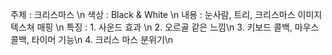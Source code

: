 주제 : 크리스마스 \n
색상 : Black & White \n
내용 : 눈사람, 트리, 크리스마스 이미지 텍스쳐 매핑 \n
특징 :     1. 사운드 효과 \n
	2. 오르골 같은 느낌\n
	3. 키보드 콜백, 마우스 콜백, 타이머 기능\n
	4. 크리스 마스 분위기\n
